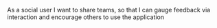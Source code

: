 As a social user I want to share teams, so that I can gauge feedback via interaction and encourage others to use the application
